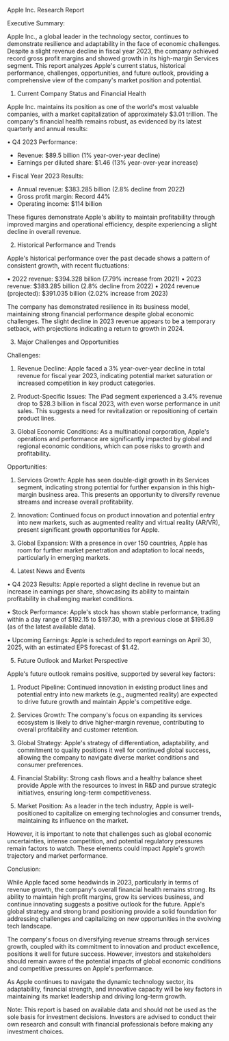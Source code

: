 Apple Inc. Research Report

Executive Summary:

Apple Inc., a global leader in the technology sector, continues to demonstrate resilience and adaptability in the face of economic challenges. Despite a slight revenue decline in fiscal year 2023, the company achieved record gross profit margins and showed growth in its high-margin Services segment. This report analyzes Apple's current status, historical performance, challenges, opportunities, and future outlook, providing a comprehensive view of the company's market position and potential.

1. Current Company Status and Financial Health

Apple Inc. maintains its position as one of the world's most valuable companies, with a market capitalization of approximately $3.01 trillion. The company's financial health remains robust, as evidenced by its latest quarterly and annual results:

• Q4 2023 Performance:
  - Revenue: $89.5 billion (1% year-over-year decline)
  - Earnings per diluted share: $1.46 (13% year-over-year increase)

• Fiscal Year 2023 Results:
  - Annual revenue: $383.285 billion (2.8% decline from 2022)
  - Gross profit margin: Record 44%
  - Operating income: $114 billion

These figures demonstrate Apple's ability to maintain profitability through improved margins and operational efficiency, despite experiencing a slight decline in overall revenue.

2. Historical Performance and Trends

Apple's historical performance over the past decade shows a pattern of consistent growth, with recent fluctuations:

• 2022 revenue: $394.328 billion (7.79% increase from 2021)
• 2023 revenue: $383.285 billion (2.8% decline from 2022)
• 2024 revenue (projected): $391.035 billion (2.02% increase from 2023)

The company has demonstrated resilience in its business model, maintaining strong financial performance despite global economic challenges. The slight decline in 2023 revenue appears to be a temporary setback, with projections indicating a return to growth in 2024.

3. Major Challenges and Opportunities

Challenges:
1. Revenue Decline: Apple faced a 3% year-over-year decline in total revenue for fiscal year 2023, indicating potential market saturation or increased competition in key product categories.

2. Product-Specific Issues: The iPad segment experienced a 3.4% revenue drop to $28.3 billion in fiscal 2023, with even worse performance in unit sales. This suggests a need for revitalization or repositioning of certain product lines.

3. Global Economic Conditions: As a multinational corporation, Apple's operations and performance are significantly impacted by global and regional economic conditions, which can pose risks to growth and profitability.

Opportunities:
1. Services Growth: Apple has seen double-digit growth in its Services segment, indicating strong potential for further expansion in this high-margin business area. This presents an opportunity to diversify revenue streams and increase overall profitability.

2. Innovation: Continued focus on product innovation and potential entry into new markets, such as augmented reality and virtual reality (AR/VR), present significant growth opportunities for Apple.

3. Global Expansion: With a presence in over 150 countries, Apple has room for further market penetration and adaptation to local needs, particularly in emerging markets.

4. Latest News and Events

• Q4 2023 Results: Apple reported a slight decline in revenue but an increase in earnings per share, showcasing its ability to maintain profitability in challenging market conditions.

• Stock Performance: Apple's stock has shown stable performance, trading within a day range of $192.15 to $197.30, with a previous close at $196.89 (as of the latest available data).

• Upcoming Earnings: Apple is scheduled to report earnings on April 30, 2025, with an estimated EPS forecast of $1.42.

5. Future Outlook and Market Perspective

Apple's future outlook remains positive, supported by several key factors:

1. Product Pipeline: Continued innovation in existing product lines and potential entry into new markets (e.g., augmented reality) are expected to drive future growth and maintain Apple's competitive edge.

2. Services Growth: The company's focus on expanding its services ecosystem is likely to drive higher-margin revenue, contributing to overall profitability and customer retention.

3. Global Strategy: Apple's strategy of differentiation, adaptability, and commitment to quality positions it well for continued global success, allowing the company to navigate diverse market conditions and consumer preferences.

4. Financial Stability: Strong cash flows and a healthy balance sheet provide Apple with the resources to invest in R&D and pursue strategic initiatives, ensuring long-term competitiveness.

5. Market Position: As a leader in the tech industry, Apple is well-positioned to capitalize on emerging technologies and consumer trends, maintaining its influence on the market.

However, it is important to note that challenges such as global economic uncertainties, intense competition, and potential regulatory pressures remain factors to watch. These elements could impact Apple's growth trajectory and market performance.

Conclusion:

While Apple faced some headwinds in 2023, particularly in terms of revenue growth, the company's overall financial health remains strong. Its ability to maintain high profit margins, grow its services business, and continue innovating suggests a positive outlook for the future. Apple's global strategy and strong brand positioning provide a solid foundation for addressing challenges and capitalizing on new opportunities in the evolving tech landscape.

The company's focus on diversifying revenue streams through services growth, coupled with its commitment to innovation and product excellence, positions it well for future success. However, investors and stakeholders should remain aware of the potential impacts of global economic conditions and competitive pressures on Apple's performance.

As Apple continues to navigate the dynamic technology sector, its adaptability, financial strength, and innovative capacity will be key factors in maintaining its market leadership and driving long-term growth.

Note: This report is based on available data and should not be used as the sole basis for investment decisions. Investors are advised to conduct their own research and consult with financial professionals before making any investment choices.